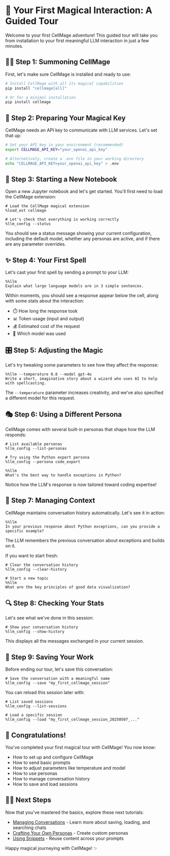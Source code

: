 # 🚀 Your First Magical Interaction: A Guided Tour

Welcome to your first CellMage adventure! This guided tour will take you from installation to your first meaningful LLM interaction in just a few minutes.

## 🧙‍♂️ Step 1: Summoning CellMage

First, let's make sure CellMage is installed and ready to use:

```bash
# Install CellMage with all its magical capabilities
pip install "cellmage[all]"

# Or for a minimal installation
pip install cellmage
```

## 🔑 Step 2: Preparing Your Magical Key

CellMage needs an API key to communicate with LLM services. Let's set that up:

```bash
# Set your API key in your environment (recommended)
export CELLMAGE_API_KEY="your_openai_api_key"

# Alternatively, create a .env file in your working directory
echo "CELLMAGE_API_KEY=your_openai_api_key" > .env
```

## 🧪 Step 3: Starting a New Notebook

Open a new Jupyter notebook and let's get started. You'll first need to load the CellMage extension:

```ipython
# Load the CellMage magical extension
%load_ext cellmage

# Let's check that everything is working correctly
%llm_config --status
```

You should see a status message showing your current configuration, including the default model, whether any personas are active, and if there are any parameter overrides.

## ✨ Step 4: Your First Spell

Let's cast your first spell by sending a prompt to your LLM:

```ipython
%%llm
Explain what large language models are in 3 simple sentences.
```

Within moments, you should see a response appear below the cell, along with some stats about the interaction:
- ⏱️ How long the response took
- 📊 Token usage (input and output)
- 💰 Estimated cost of the request
- 🤖 Which model was used

## 🎛️ Step 5: Adjusting the Magic

Let's try tweaking some parameters to see how they affect the response:

```ipython
%%llm --temperature 0.8 --model gpt-4o
Write a short, imaginative story about a wizard who uses AI to help with spellcasting.
```

The `--temperature` parameter increases creativity, and we've also specified a different model for this request.

## 🎭 Step 6: Using a Different Persona

CellMage comes with several built-in personas that shape how the LLM responds:

```ipython
# List available personas
%llm_config --list-personas

# Try using the Python expert persona
%llm_config --persona code_expert

%%llm
What's the best way to handle exceptions in Python?
```

Notice how the LLM's response is now tailored toward coding expertise!

## 🧠 Step 7: Managing Context

CellMage maintains conversation history automatically. Let's see it in action:

```ipython
%%llm
In your previous response about Python exceptions, can you provide a specific example?
```

The LLM remembers the previous conversation about exceptions and builds on it.

If you want to start fresh:

```ipython
# Clear the conversation history
%llm_config --clear-history

# Start a new topic
%%llm
What are the key principles of good data visualization?
```

## 🔍 Step 8: Checking Your Stats

Let's see what we've done in this session:

```ipython
# Show your conversation history
%llm_config --show-history
```

This displays all the messages exchanged in your current session.

## 💾 Step 9: Saving Your Work

Before ending our tour, let's save this conversation:

```ipython
# Save the conversation with a meaningful name
%llm_config --save "my_first_cellmage_session"
```

You can reload this session later with:

```ipython
# List saved sessions
%llm_config --list-sessions

# Load a specific session
%llm_config --load "my_first_cellmage_session_20250507_..."
```

## 🎉 Congratulations!

You've completed your first magical tour with CellMage! You now know:
- How to set up and configure CellMage
- How to send basic prompts
- How to adjust parameters like temperature and model
- How to use personas
- How to manage conversation history
- How to save and load sessions

## 🧙‍♂️ Next Steps

Now that you've mastered the basics, explore these next tutorials:
- [Managing Conversations](conversation_management.md) - Learn more about saving, loading, and searching chats
- [Crafting Your Own Personas](working_with_personas.md) - Create custom personas
- [Using Snippets](using_snippets.md) - Reuse content across your prompts

Happy magical journeying with CellMage! ✨
